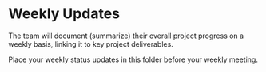 # Weekly Updates

The team will document (summarize) their overall project progress on a weekly basis, linking it to key project deliverables. 

Place your weekly status updates in this folder before your weekly meeting.


